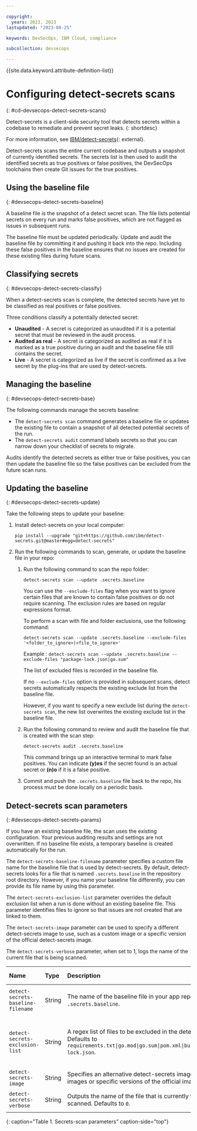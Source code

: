 ```yaml
---

copyright:
  years: 2023, 2023
lastupdated: "2023-08-25"

keywords: DevSecOps, IBM Cloud, compliance

subcollection: devsecops

---
```


{{site.data.keyword.attribute-definition-list}}

# Configuring detect-secrets scans
{: #cd-devsecops-detect-secrets-scans}

Detect-secrets is a client-side security tool that detects secrets within a codebase to remediate and prevent secret leaks.
{: shortdesc}

For more information, see [IBM/detect-secrets](https://github.com/IBM/detect-secrets){: external}.

Detect-secrets scans the entire current codebase and outputs a snapshot of currently identified secrets. The secrets list is then used to audit the identified secrets as true positives or false positives, the DevSecOps toolchains then create Git issues for the true positives.


## Using the baseline file
{: #devsecops-detect-secrets-baseline}

A baseline file is the snapshot of a detect secret scan. The file lists potential secrets on every run and marks false positives, which are not flagged as issues in subsequent runs.

The baseline file must be updated periodically. Update and audit the baseline file by committing it and pushing it back into the repo. Including these false positives in the baseline ensures that no issues are created for these existing files during future scans.

## Classifying secrets
{: #devsecops-detect-secrets-classify}

When a detect-secrets scan is complete, the detected secrets have yet to be classified as real positives or false positives. 

Three conditions classify a potentially detected secret:

* **Unaudited** - A secret is categorized as unaudited if it is a potential secret that must be reviewed in the audit process.
* **Audited as real** - A secret is categorized as audited as real if it is marked as a true positive during an audit and the baseline file still contains the secret.
* **Live** - A secret is categorized as live if the secret is confirmed as a live secret by the plug-ins that are used by detect-secrets.

## Managing the baseline
{: #devsecops-detect-secrets-base}

The following commands manage the secrets baseline:

* The `detect-secrets scan` command generates a baseline file or updates the existing file to contain a snapshot of all detected potential secrets of the run. 
* The `detect-secrets audit` command labels secrets so that you can narrow down your checklist of secrets to migrate.

Audits identify the detected secrets as either true or false positives, you can then update the baseline file so the false positives can be excluded from the future scan runs.

## Updating the baseline
{: #devsecops-detect-secrets-update}

Take the following steps to update your baseline:

1. Install detect-secrets on your local computer:

   `pip install --upgrade "git+https://github.com/ibm/detect-secrets.git@master#egg=detect-secrets"`

1. Run the following commands to scan, generate, or update the baseline file in your repo:

   1. Run the following command to scan the repo folder:

      `detect-secrets scan --update .secrets.baseline`

      You can use the `--exclude-files` flag when you want to ignore certain files that are known to contain false positives or do not require scanning. The exclusion rules are based on regular expressions format.

      To perform a scan with file and folder exclusions, use the following command:

      `detect-secrets scan --update .secrets.baseline --exclude-files '<folder_to_ignore>|<file_to_ignore>'`

      Example : `detect-secrets scan --update .secrets.baseline --exclude-files "package-lock.json|go.sum"`

      The list of excluded files is recorded in the baseline file. 
      
      If no `--exclude-files` option is provided in subsequent scans, detect secrets automatically respects the existing exclude list from the baseline file.
      
      However, if you want to specify a new exclude list during the `detect-secrets scan`, the new list overwrites the existing exclude list in the baseline file.


   1. Run the following command to review and audit the baseline file that is created with the scan step:

      `detect-secrets audit .secrets.baseline`

      This command brings up an interactive terminal to mark false positives. You can indicate **(y)es** if the secret found is an actual secret or **(n)o** if it is a false positive.

   1. Commit and push the `.secrets.baseline` file back to the repo, his process must be done locally on a periodic basis.


## Detect-secrets scan parameters
{: #devsecops-detect-secrets-params}

If you have an existing baseline file, the scan uses the existing configuration. Your previous auditing results and settings are not overwritten. If no baseline file exists, a temporary baseline is created automatically for the run.

The `detect-secrets-baseline-filename` parameter specifies a custom file name for the baseline file that is used by detect-secrets. By default, detect-secrets looks for a file that is named `.secrets.baseline` in the repository root directory. However, if you name your baseline file differently, you can provide its file name by using this parameter.

The `detect-secrets-exclusion-list` parameter overrides the default exclusion list when a run is done without an existing baseline file. This parameter identifies files to ignore so that issues are not created that are linked to them.

The `detect-secrets-image` parameter can be used to specify a different detect-secrets image to use, such as a custom image or a specific version of the official detect-secrets image.

The `detect-secrets-verbose` parameter, when set to 1, logs the name of the current file that is being scanned.

|Name | Type |Description |Required or Optional |
|:----------|:---------|:------------------------------|:------------------|
| `detect-secrets-baseline-filename` | String |The name of the baseline file in your app repository. Defaults to `.secrets.baseline`. | Required if your baseline file is not the default name `.secrets.baseline`. |
| `detect-secrets-exclusion-list` | String | A regex list of files to be excluded in the detect-secrets scan. Defaults to `requirements.txt\|go.mod\|go.sum\|pom.xml\|build.gradle\|package-lock.json`. | Optional, This file list overrides the general exclusion list only when there is no `.secrets.baseline` file present. |
|`detect-secrets-image` | String | Specifies an alternative detect-secrets image, including custom images or specific versions of the official image. | Optional |
| `detect-secrets-verbose` | String | Outputs the name of the file that is currently that is being scanned. Defaults to `0`.  | Optional, Debug flag 0 - off, 1 - on. | 
{: caption="Table 1. Secrets-scan parameters" caption-side="top"}

